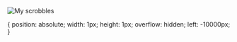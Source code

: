 
<p class="visually-hidden">
      
![My scrobbles](https://lastfm-recently-played.vercel.app/api?user=JeffreyCA01&count=1)

{
  position: absolute;
  width: 1px;
  height: 1px;
  overflow: hidden;
  left: -10000px;
}

</p>

